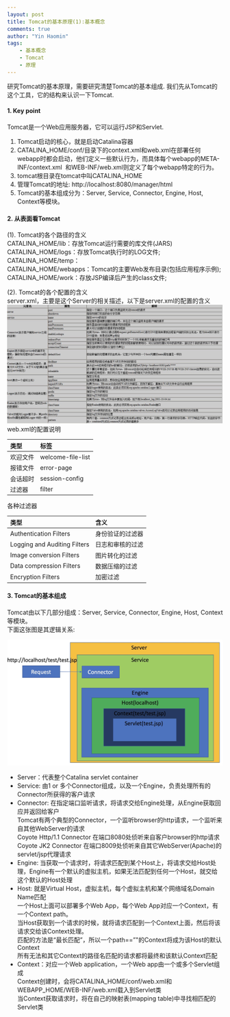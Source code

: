 ```yaml
---
layout: post
title: Tomcat的基本原理(1):基本概念
comments: true
author: "Yin Haomin"
tags:
    - 基本概念
    - Tomcat
    - 原理
---
```


研究Tomcat的基本原理，需要研究清楚Tomcat的基本组成. 我们先从Tomcat的这个工具，它的结构来认识一下Tomcat.<br>
#### 1. Key point<br>
Tomcat是一个Web应用服务器，它可以运行JSP和Servlet. <br>
1. Tomcat启动的核心，就是启动Catalina容器<br>
2. CATALINA_HOME/conf/目录下的context.xml和web.xml在部署任何webapp时都会启动，他们定义一些默认行为，而具体每个webapp的META-INF/context.xml  和WEB-INF/web.xml则定义了每个webapp特定的行为。<br>
3. tomcat根目录在tomcat中叫CATALINA_HOME <br>
4. 管理Tomcat的地址: http://localhost:8080/manager/html<br>
5. Tomcat的基本组成分为：Server, Service, Connector, Engine, Host, Context等模块。<br>

#### 2. 从表面看Tomcat<br>
(1). Tomcat的各个路径的含义<br>
CATALINA_HOME/lib：存放Tomcat运行需要的库文件(JARS)<br>
CATALINA_HOME/logs：存放Tomcat执行时的LOG文件; <br>
CATALINA_HOME/temp：<br>
CATALINA_HOME/webapps：Tomcat的主要Web发布目录(包括应用程序示例); <br>
CATALINA_HOME/work：存放JSP编译后产生的class文件; <br>

(2). Tomcat的各个配置的含义<br>
server.xml，主要是这个Server的相关描述，以下是server.xml的配置的含义<br>
![gras](/images/Tomcat/TomcatServerXml.jpeg)<br>
web.xml的配置说明 <br>

|类型|标签|
|:-------|:-------|
|欢迎文件|welcome-file-list|
|报错文件|error-page|
|会话超时|session-config|
|过滤器|filter|

各种过滤器<br>

|类型|含义|
|:-------|:-------|
|Authentication Filters|身份验证的过滤器|
|Logging and Auditing Filters|日志和审核的过滤|
|Image conversion Filters|图片转化的过滤|
|Data compression Filters|数据压缩的过滤|
|Encryption Filters|加密过滤|

#### 3. Tomcat的基本组成<br>
Tomcat由以下几部分组成：Server, Service, Connector, Engine, Host, Context等模块。<br>
下面这张图是其逻辑关系:<br>

![gras](/images/Tomcat/tomcat-one-request.jpeg)<br>

* Server：代表整个Catalina servlet container<br>
* Service: 由1 or 多个Connector组成，以及一个Engine，负责处理所有的Connector所获得的客户请求<br>
* Connector: 在指定端口监听请求，将请求交给Engine处理，从Engine获取回应并返回给客户<br>
Tomcat有两个典型的Connector，一个监听browser的http请求，一个监听来自其他WebServer的请求<br>
Coyote Http/1.1 Connector 在端口8080处侦听来自客户browser的http请求<br>
Coyote JK2 Connector 在端口8009处侦听来自其它WebServer(Apache)的servlet/jsp代理请求<br>
* Engine: 当获取一个请求时，将请求匹配到某个Host上，将请求交给Host处理，Engine有一个默认的虚拟主机，如果无法匹配到任何一个Host，就交给这个默认的Host处理<br>
* Host: 就是Virtual Host，虚拟主机，每个虚拟主机和某个网络域名Domain Name匹配<br>
一个Host上面可以部署多个Web App，每个Web App对应一个Context，有一个Context path。<br>
当Host获取到一个请求的时候，就将请求匹配到一个Context上面，然后将该请求交给该Context处理。<br>
匹配的方法是“最长匹配”，所以一个path==”"的Context将成为该Host的默认Context<br>
所有无法和其它Context的路径名匹配的请求都将最终和该默认Context匹配<br>
* Context：对应一个Web application，一个Web app由一个或多个Servlet组成<br>
Context创建时，会将CATALINA_HOME/conf/web.xml和WEBAPP_HOME/WEB-INF/web.xml载入到Servlet类<br>
当Context获取请求时，将在自己的映射表(mapping table)中寻找相匹配的Servlet类<br>






